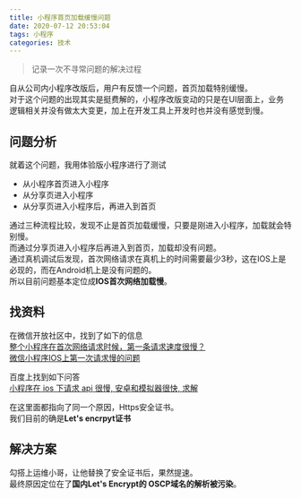 ```yaml
---
title: 小程序首页加载缓慢问题
date: 2020-07-12 20:53:04
tags: 小程序
categories: 技术
---
```


> 记录一次不寻常问题的解决过程

自从公司内小程序改版后，用户有反馈一个问题，首页加载特别缓慢。  
对于这个问题的出现其实是挺费解的，小程序改版变动的只是在UI层面上，业务逻辑相关并没有做太大变更，加上在开发工具上开发时也并没有感觉到慢。

## 问题分析

就着这个问题，我用体验版小程序进行了测试

- 从小程序首页进入小程序
- 从分享页进入小程序
- 从分享页进入小程序后，再进入到首页

通过三种流程比较，发现不止是首页加载缓慢，只要是刚进入小程序，加载就会特别慢。  
而通过分享页进入小程序后再进入到首页，加载却没有问题。  
通过真机调试后发现，首次网络请求在真机上的时间需要最少3秒，这在IOS上是必现的，而在Android机上是没有问题的。  
所以目前问题基本定位成**IOS首次网络加载慢**。

## 找资料

在微信开放社区中，找到了如下的信息  
[整个小程序在首次网络请求时候，第一条请求速度很慢？](https://developers.weixin.qq.com/community/develop/doc/00004a8ae4c0c008595a5cc8b5b800?highLine=IOS%25E9%25A6%2596%25E6%25AC%25A1%25E5%258A%25A0%25E8%25BD%25BD%25E6%2585%25A2)  
[微信小程序IOS上第一次请求慢的问题](https://developers.weixin.qq.com/community/develop/doc/000a6661b689981bc57a82a925b800?_at=1563252586956)


百度上找到如下问答  
[小程序在 ios 下请求 api 很慢, 安卓和模拟器很快, 求解](https://www.v2ex.com/t/662189)

在这里面都指向了同一个原因，Https安全证书。  
我们目前的确是**Let's encrpyt证书**


## 解决方案

勾搭上运维小哥，让他替换了安全证书后，果然提速。  
最终原因定位在了**国内Let's Encrypt的 OSCP域名的解析被污染**。